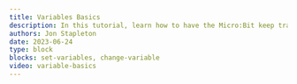 ```yaml
---
title: Variables Basics
description: In this tutorial, learn how to have the Micro:Bit keep track of variable values, and have the Micro:Bit update variable values based on event inputs.
authors: Jon Stapleton
date: 2023-06-24
type: block
blocks: set-variables, change-variable
video: variable-basics
---
```


